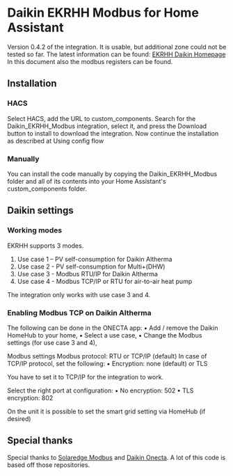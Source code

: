 # Daikin EKRHH Modbus for Home Assistant
Version 0.4.2 of the integration. 
It is usable, but additional zone could not be tested so far. 
The latest information can be found: [EKRHH Daikin Homepage](https://www.daikin.at/de_at/produktsuche/product.html/EKRHH.html#Installer-reference-guide-documents-b7f056ea11)
In this document also the modbus registers can be found. 

## Installation
### HACS
Select HACS, add the URL to custom_components. 
Search for the Daikin_EKRHH_Modbus integration, select it, and press the Download button to install to download the integration. Now continue the installation as described at Using config flow

### Manually
You can install the code manually by copying the Daikin_EKRHH_Modbus folder and all of its contents into your Home Assistant's custom_components folder. 

## Daikin settings
### Working modes
EKRHH supports 3 modes. 
1. Use case 1 – PV self-consumption for Daikin Altherma
2. Use case 2 - PV self-consumption for Multi+(DHW)
3. Use case 3 - Modbus RTU/IP for Daikin Altherma
4. Use case 4 - Modbus TCP/IP or RTU for air-to-air heat pump
   
The integration only works with use case 3 and 4.

### Enabling Modbus TCP on Daikin Altherma
The following can be done in the ONECTA app:
▪ Add / remove the Daikin HomeHub to your home,
▪ Select a use case,
▪ Change the Modbus settings (for use case 3 and 4),

Modbus settings
Modbus protocol: RTU or TCP/IP (default)
In case of TCP/IP protocol, set the following:
▪ Encryption: none (default) or TLS

You have to set it to TCP/IP for the integration to work. 

Select the right port at configuration: 
▪ No encryption: 502
▪ TLS encryption: 802

On the unit it is possible to set the smart grid setting via HomeHub (if desired)

## Special thanks

Special thanks to [Solaredge Modbus](https://github.com/binsentsu/home-assistant-solaredge-modbus) and [Daikin Onecta](https://github.com/jwillemsen/daikin_onecta). 
A lot of this code is based off those repositories.
